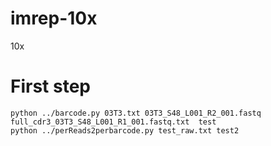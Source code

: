 # imrep-10x
10x


# First step 
```
python ../barcode.py 03T3.txt 03T3_S48_L001_R2_001.fastq full_cdr3_03T3_S48_L001_R1_001.fastq.txt  test
python ../perReads2perbarcode.py test_raw.txt test2
``` 
